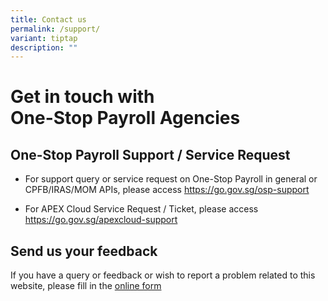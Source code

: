 ```yaml
---
title: Contact us
permalink: /support/
variant: tiptap
description: ""
---
```

<h1>Get in touch with<br>One-Stop Payroll Agencies</h1>
<h2><strong>One-Stop Payroll Support / Service Request</strong></h2>
<ul data-tight="true" class="tight">
<li>
<p>For support query or service request on One-Stop Payroll in general or
CPFB/IRAS/MOM APIs, please access <a href="https://go.gov.sg/osp-support" rel="noopener noreferrer nofollow" target="_blank">https://go.gov.sg/osp-support</a>
</p>
</li>
<li>
<p>For APEX Cloud Service Request / Ticket, please access <a href="https://go.gov.sg/apexcloud-support" rel="noopener noreferrer nofollow" target="_blank">https://go.gov.sg/apexcloud-support</a>
</p>
</li>
</ul>
<h2><strong>Send us your feedback</strong></h2>
<p>If you have a query or feedback or wish to report a problem related to
this website, please fill in the <a href="https://go.gov.sg/ospfeedback" rel="noopener noreferrer nofollow" target="_blank">online form</a>
</p>